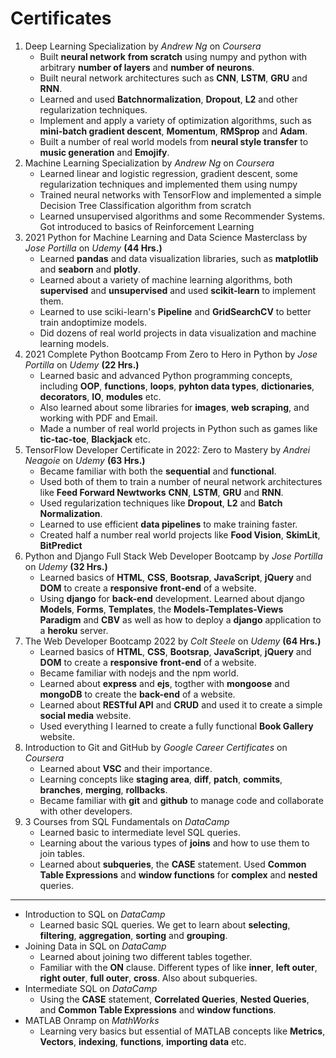 # Certificates

1. Deep Learning Specialization by _Andrew Ng_ on _Coursera_
   - Built **neural network** **from scratch** using numpy and python with arbitrary **number of layers** and **number of neurons**.
   - Built neural network architectures such as **CNN**, **LSTM**, **GRU** and **RNN**.
   - Learned and used **Batchnormalization**, **Dropout**, **L2** and other regularization techniques.
   - Implement and apply a variety of optimization algorithms, such as **mini-batch gradient descent**, **Momentum**, **RMSprop** and **Adam**.
   - Built a number of real world models from **neural style transfer** to **music generation** and **Emojify**.
2. Machine Learning Specialization by _Andrew Ng_ on _Coursera_
   - Learned linear and logistic regression, gradient descent, some regularization techniques and implemented them using numpy
   - Trained neural networks with TensorFlow and implemented a simple Decision Tree Classification algorithm from scratch
   - Learned unsupervised algorithms and some Recommender Systems. Got introduced to basics of Reinforcement Learning
3. 2021 Python for Machine Learning and Data Science Masterclass by _Jose Portilla_ on _Udemy_ **(44 Hrs.)**
   - Learned **pandas** and data visualization libraries, such as **matplotlib** and **seaborn** and **plotly**.
   - Learned about a variety of machine learning algorithms, both **supervised** and **unsupervised** and used **scikit-learn** to implement them.
   - Learned to use sciki-learn's **Pipeline** and **GridSearchCV** to better train andoptimize models.
   - Did dozens of real world projects in data visualization and machine learning models.
4. 2021 Complete Python Bootcamp From Zero to Hero in Python by _Jose Portilla_ on _Udemy_ **(22 Hrs.)**
   - Learned basic and advanced Python programming concepts, including **OOP**, **functions**, **loops**, **pyhton data types**, **dictionaries**, **decorators**, **IO**, **modules** etc.
   - Also learned about some libraries for **images**, **web scraping**, and working with PDF and Email.
   - Made a number of real world projects in Python such as games like **tic-tac-toe**, **Blackjack** etc.
5. TensorFlow Developer Certificate in 2022: Zero to Mastery by _Andrei Neagoie_ on _Udemy_ **(63 Hrs.)**
   - Became familiar with both the **sequential** and **functional**.
   - Used both of them to train a number of neural network architectures like **Feed Forward Newtworks** **CNN**, **LSTM**, **GRU** and **RNN**.
   - Used regularization techniques like **Dropout**, **L2** and **Batch Normalization**.
   - Learned to use efficient **data pipelines** to make training faster.
   - Created half a number real world projects like **Food Vision**, **SkimLit**, **BitPredict**
6. Python and Django Full Stack Web Developer Bootcamp by _Jose Portilla_ on _Udemy_ **(32 Hrs.)**
   - Learned basics of **HTML**, **CSS**, **Bootsrap**, **JavaScript**, **jQuery** and **DOM** to create a **responsive** **front-end** of a website.
   - Using **django** for **back-end** development. Learned about django **Models**, **Forms**, **Templates**, the **Models-Templates-Views Paradigm** and **CBV** as well as how to deploy a **django** application to a **heroku** server.
7. The Web Developer Bootcamp 2022 by _Colt Steele_ on _Udemy_ **(64 Hrs.)**
   - Learned basics of **HTML**, **CSS**, **Bootsrap**, **JavaScript**, **jQuery** and **DOM** to create a **responsive** **front-end** of a website.
   - Became familiar with nodejs and the npm world.
   - Learned about **express** and **ejs**, togther with **mongoose** and **mongoDB** to create the **back-end** of a website.
   - Learned about **RESTful API** and **CRUD** and used it to create a simple **social media** website.
   - Used everything I learned to create a fully functional **Book Gallery** website.
8. Introduction to Git and GitHub by _Google Career Certificates_ on _Coursera_
   - Learned about **VSC** and their importance.
   - Learning concepts like **staging area**, **diff**, **patch**, **commits**, **branches**, **merging**, **rollbacks**.
   - Became familiar with **git** and **github** to manage code and collaborate with other developers.
9. 3 Courses from SQL Fundamentals on _DataCamp_
   - Learned basic to intermediate level SQL queries.
   - Learning about the various types of **joins** and how to use them to join tables.
   - Learned about **subqueries**, the **CASE** statement. Used **Common Table Expressions** and **window functions** for **complex** and **nested** queries.

---

- Introduction to SQL on _DataCamp_
  - Learned basic SQL queries. We get to learn about **selecting**, **filtering**, **aggregation**, **sorting** and **grouping**.
- Joining Data in SQL on _DataCamp_
  - Learned about joining two different tables together.
  - Familiar with the **ON** clause. Different types of like **inner**, **left outer**, **right outer**, **full outer**, **cross**. Also about subqueries.
- Intermediate SQL on _DataCamp_
  - Using the **CASE** statement, **Correlated Queries**, **Nested Queries**, and **Common Table Expressions** and **window functions**.
- MATLAB Onramp on _MathWorks_
  - Learning very basics but essential of MATLAB concepts like **Metrics**, **Vectors**, **indexing**, **functions**, **importing data** etc.
